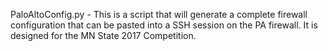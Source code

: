 PaloAltoConfig.py - This is a script that will generate a complete firewall configuration that can be pasted into a SSH session on the PA firewall. It is designed for the MN State 2017 Competition.
